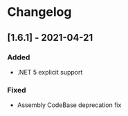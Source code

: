 # Changelog

## [1.6.1] - 2021-04-21

### Added

- .NET 5 explicit support

### Fixed

- Assembly CodeBase deprecation fix
